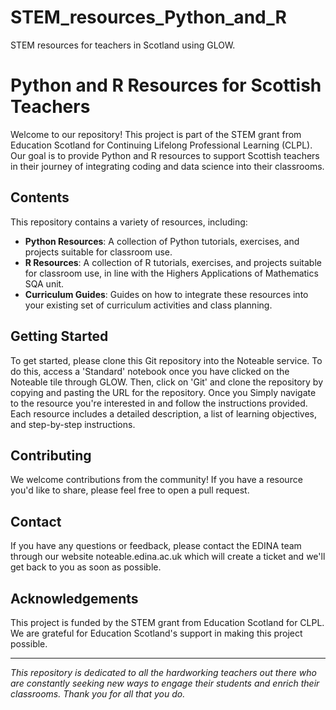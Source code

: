 # STEM_resources_Python_and_R
STEM resources for teachers in Scotland using GLOW. 
# Python and R Resources for Scottish Teachers

Welcome to our repository! This project is part of the STEM grant from Education Scotland for Continuing Lifelong Professional Learning (CLPL). Our goal is to provide Python and R resources to support Scottish teachers in their journey of integrating coding and data science into their classrooms.

## Contents

This repository contains a variety of resources, including:

- **Python Resources**: A collection of Python tutorials, exercises, and projects suitable for classroom use.
- **R Resources**: A collection of R tutorials, exercises, and projects suitable for classroom use, in line with the Highers Applications of Mathematics SQA unit.
- **Curriculum Guides**: Guides on how to integrate these resources into your existing set of curriculum activities and class planning.

## Getting Started

To get started, please clone this Git repository into the Noteable service. To do this, access a 'Standard' notebook once you have clicked on the Noteable tile through GLOW. 
Then, click on 'Git' and clone the repository by copying and pasting the URL for the repository. 
Once you Simply navigate to the resource you're interested in and follow the instructions provided. Each resource includes a detailed description, a list of learning objectives, and step-by-step instructions.

## Contributing

We welcome contributions from the community! If you have a resource you'd like to share, please feel free to open a pull request.

## Contact

If you have any questions or feedback, please contact the EDINA team through our website noteable.edina.ac.uk which will create a ticket and we'll get back to you as soon as possible.

## Acknowledgements

This project is funded by the STEM grant from Education Scotland for CLPL. We are grateful for Education Scotland's support in making this project possible.

---

*This repository is dedicated to all the hardworking teachers out there who are constantly seeking new ways to engage their students and enrich their classrooms. Thank you for all that you do.*
